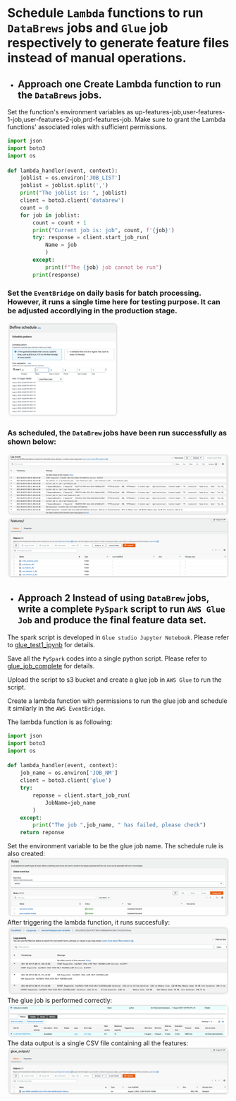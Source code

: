 # Schedule `Lambda` functions to run `DataBrews` jobs and `Glue` job respectively to generate feature files instead of manual operations.

- ## **Approach one** Create Lambda function to run the `DataBrews` jobs.
Set the function's environment variables as up-features-job,user-features-1-job,user-features-2-job,prd-features-job.
Make sure to grant the Lambda functions' associated roles with sufficient permissions.
```python
import json
import boto3
import os

def lambda_handler(event, context):
    joblist = os.environ['JOB_LIST']
    joblist = joblist.split(',')
    print("The joblist is: ", joblist)
    client = boto3.client('databrew')
    count = 0
    for job in joblist:
        count = count + 1
        print("Current job is: job", count, f'{job}')
        try: response = client.start_job_run(
            Name = job
            )
        except:
            print(f"The {job} job cannot be run")
        print(response)
```
### Set the `EventBridge` on daily basis for batch processing. However, it runs a single time here for testing purpose. It can be adjusted accordlying in the production stage.
<img src="assets/images/1.png" width="50%"/>

### As scheduled, the `DataBrew` jobs have been run successfully as shown below:
![](assets/images/2.png)
![](assets/images/3.png)

- ## **Approach 2** Instead of using `DataBrew` jobs, write a complete `PySpark` script to run `AWS Glue Job` and produce the final feature data set.
The spark script is developed in `Glue studio Jupyter Notebook`. Please refer to [glue_test1_ipynb](./glue_test1.ipynb) for details.

Save all the `PySpark` codes into a single python script. Please refer to [glue_job_complete](./glue_job_complete.py) for details.

Upload the script to s3 bucket and create a glue job in `AWS Glue` to run the script.

Create a lambda function with permissions to run the glue job and schedule it similarly in the `AWS EventBridge`.

The lambda function is as following:
```python
import json
import boto3
import os

def lambda_handler(event, context):
    job_name = os.environ['JOB_NM']
    client = boto3.client('glue')
    try:
        reponse = client.start_job_run(
            JobName=job_name
        )
    except:
        print("The job ",job_name, " has failed, please check")
    return reponse
```
Set the environment variable to be the glue job name. The schedule rule is also created:
![](assets/images/4.png)
After triggering the lambda function, it runs succesfully:
![](assets/images/5.png)
The glue job is performed correctly:
![](assets/images/6.png)
The data output is a single CSV file containing all the features:
![](assets/images/7.png)